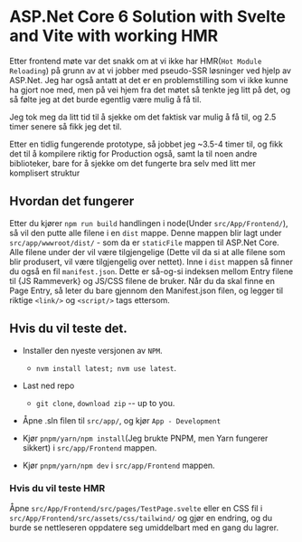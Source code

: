 # ASP.Net Core 6 Solution with Svelte and Vite with working HMR

Etter frontend møte var det snakk om at vi ikke har HMR(`Hot Module Reloading`) på grunn av at vi jobber med pseudo-SSR løsninger ved hjelp av ASP.Net. 
Jeg har også antatt at det er en problemstilling som vi ikke kunne ha gjort noe med, men på vei hjem fra det møtet så tenkte jeg litt på det, og så følte jeg at det burde egentlig være mulig å få til.

Jeg tok meg da litt tid til å sjekke om det faktisk var mulig å få til, og 2.5 timer senere så fikk jeg det til.

Etter en tidlig fungerende prototype, så jobbet jeg ~3.5-4 timer til, og fikk det til å kompilere riktig for Production også, samt la til noen andre biblioteker, bare for å sjekke om det fungerte bra selv med litt mer komplisert struktur


## Hvordan det fungerer

Etter du kjører `npm run build` handlingen i node(Under `src/App/Frontend/`), så vil den putte alle filene i en `dist` mappe. Denne mappen blir lagt under `src/app/wwwroot/dist/` - som da er `staticFile` mappen til ASP.Net Core. Alle filene under der vil være tilgjengelige (Dette vil da si at alle filene som blir produsert, vil være tilgjengelig over nettet). Inne i `dist` mappen så finner du også en fil `manifest.json`. Dette er så-og-si indeksen mellom Entry filene til {JS Rammeverk} og JS/CSS filene de bruker. Når du da skal finne en Page Entry, så leter du bare gjennom den Manifest.json filen, og legger til riktige `<link/>` og `<script/>` tags ettersom.

## Hvis du vil teste det.

- Installer den nyeste versjonen av `NPM`.

   - `nvm install latest; nvm use latest`.

- Last ned repo

  - `git clone`, `download zip` -- up to you.

- Åpne .sln filen til `src/app/`, og kjør `App - Development` 

- Kjør `pnpm/yarn/npm install`(Jeg brukte PNPM, men Yarn fungerer sikkert) i `src/app/Frontend` mappen.

- Kjør `pnpm/yarn/npm dev` i `src/app/Frontend` mappen.

### Hvis du vil teste HMR

Åpne `src/App/Frontend/src/pages/TestPage.svelte` eller en CSS fil i `src/App/Frontend/src/assets/css/tailwind/` og gjør en endring, og du burde se nettleseren oppdatere seg umiddelbart med en gang du lagrer.
